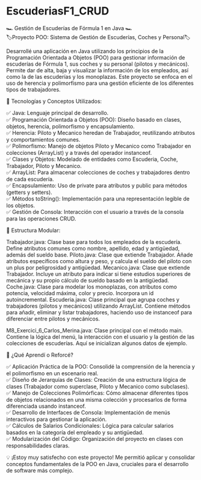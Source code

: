 # EscuderiasF1_CRUD
🏎️ Gestión de Escuderías de Fórmula 1 en Java 🏎️<br>
🏷️Proyecto POO: Sistema de Gestión de Escuderías, Coches y Personal🏷️

Desarrollé una aplicación en Java utilizando los principios de la Programación Orientada a Objetos (POO) para gestionar información de escuderías de Fórmula 1, sus coches y su personal (pilotos y mecánicos). Permite dar de alta, baja y visualizar la información de los empleados, así como la de las escuderías y los monoplazas. Este proyecto se enfoca en el uso de herencia y polimorfismo para una gestión eficiente de los diferentes tipos de trabajadores.

🧩 Tecnologías y Conceptos Utilizados:

✅ Java: Lenguaje principal de desarrollo.<br>
✅ Programación Orientada a Objetos (POO): Diseño basado en clases, objetos, herencia, polimorfismo y encapsulamiento.<br>
✅ Herencia: Piloto y Mecanico heredan de Trabajador, reutilizando atributos y comportamientos comunes.<br>
✅ Polimorfismo: Manejo de objetos Piloto y Mecanico como Trabajador en colecciones (ArrayList) y a través del operador instanceof.<br>
✅ Clases y Objetos: Modelado de entidades como Escuderia, Coche, Trabajador, Piloto y Mecanico.<br>
✅ ArrayList: Para almacenar colecciones de coches y trabajadores dentro de cada escudería.<br>
✅ Encapsulamiento: Uso de private para atributos y public para métodos (getters y setters).<br>
✅ Métodos toString(): Implementación para una representación legible de los objetos.<br>
✅ Gestión de Consola: Interacción con el usuario a través de la consola para las operaciones CRUD.<br>

📂 Estructura Modular:

Trabajador.java: Clase base para todos los empleados de la escudería. Define atributos comunes como nombre, apellido, edad y antigüedad, además del sueldo base.
Piloto.java: Clase que extiende Trabajador. Añade atributos específicos como altura y peso, y calcula el sueldo del piloto con un plus por peligrosidad y antigüedad.
Mecanico.java: Clase que extiende Trabajador. Incluye un atributo para indicar si tiene estudios superiores de mecánica y su propio cálculo de sueldo basado en la antigüedad.
Coche.java: Clase para modelar los monoplazas, con atributos como potencia, velocidad máxima, color y precio. Incorpora un id autoincremental.
Escuderia.java: Clase principal que agrupa coches y trabajadores (pilotos y mecánicos) utilizando ArrayList. Contiene métodos para añadir, eliminar y listar trabajadores, haciendo uso de instanceof para diferenciar entre pilotos y mecánicos.

M8_Exercici_6_Carlos_Merina.java: Clase principal con el método main. Contiene la lógica del menú, la interacción con el usuario y la gestión de las colecciones de escuderías. Aquí se inicializan algunos datos de ejemplo.

🧠 ¿Qué Aprendí o Reforcé?

✅ Aplicación Práctica de la POO: Consolidé la comprensión de la herencia y el polimorfismo en un escenario real.<br>
✅ Diseño de Jerarquías de Clases: Creación de una estructura lógica de clases (Trabajador como superclase, Piloto y Mecanico como subclases).<br>
✅ Manejo de Colecciones Polimórficas: Cómo almacenar diferentes tipos de objetos relacionados en una misma colección y procesarlos de forma diferenciada usando instanceof.<br>
✅ Desarrollo de Interfaces de Consola: Implementación de menús interactivos para gestionar la aplicación.<br>
✅ Cálculos de Salarios Condicionales: Lógica para calcular salarios basados en la categoría del empleado y su antigüedad.<br>
✅ Modularización del Código: Organización del proyecto en clases con responsabilidades claras.<br>

💡 ¡Estoy muy satisfecho con este proyecto! Me permitió aplicar y consolidar conceptos fundamentales de la POO en Java, cruciales para el desarrollo de software más complejo.
